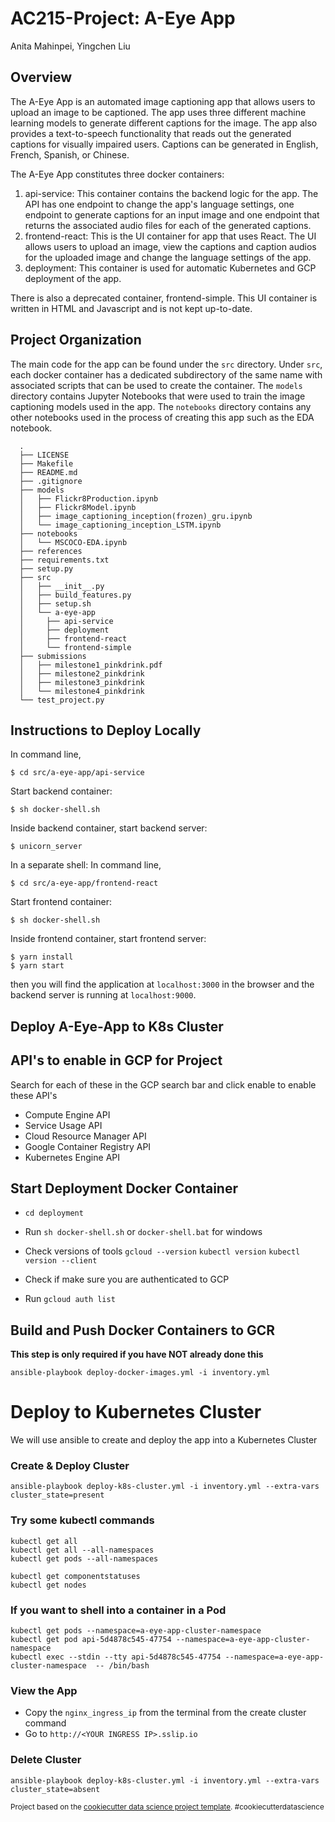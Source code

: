 AC215-Project: A-Eye App
==============================
Anita Mahinpei, Yingchen Liu

Overview
--------
The A-Eye App is an automated image captioning app that allows users to upload an image to be captioned. The app uses three different machine learning models to generate different captions for the image. The app also provides a text-to-speech functionality that reads out the generated captions for visually impaired users. Captions can be generated in English, French, Spanish, or Chinese.

The A-Eye App constitutes three docker containers: 
1. api-service: This container contains the backend logic for the app. The API has one endpoint to change the app's language settings, one endpoint to generate captions for an input image and one endpoint that returns the associated audio files for each of the generated captions.
2. frontend-react: This is the UI container for app that uses React. The UI allows users to upload an image, view the captions and caption audios for the uploaded image and change the language settings of the app.
3. deployment: This container is used for automatic Kubernetes and GCP deployment of the app.

There is also a deprecated container, frontend-simple. This UI container is written in HTML and Javascript and is not kept up-to-date.


Project Organization
------------
The main code for the app can be found under the `src` directory. Under `src`, each docker container has a dedicated subdirectory of the same name with associated scripts that can be used to create the container. The `models` directory contains Jupyter Notebooks that were used to train the image captioning models used in the app. The `notebooks` directory contains any other notebooks used in the process of creating this app such as the EDA notebook. 

      .
      ├── LICENSE
      ├── Makefile
      ├── README.md
      ├── .gitignore
      ├── models
      │   ├── Flickr8Production.ipynb
      │   ├── Flickr8Model.ipynb
      │   ├── image_captioning_inception(frozen)_gru.ipynb
      │   └── image_captioning_inception_LSTM.ipynb
      ├── notebooks
      │   └── MSCOCO-EDA.ipynb
      ├── references
      ├── requirements.txt
      ├── setup.py
      ├── src
      │   ├── __init__.py
      │   ├── build_features.py
      │   ├── setup.sh
      │   └── a-eye-app
      │     ├── api-service
      │     ├── deployment
      │     ├── frontend-react
      │     └── frontend-simple
      ├── submissions
      │   ├── milestone1_pinkdrink.pdf
      │   ├── milestone2_pinkdrink
      │   ├── milestone3_pinkdrink
      │   └── milestone4_pinkdrink
      └── test_project.py


Instructions to Deploy Locally
------------
In command line,  
```console
$ cd src/a-eye-app/api-service
```
Start backend container: 
```console
$ sh docker-shell.sh
```
Inside backend container, start backend server:
```console
$ unicorn_server
```
In a separate shell:
In command line,
```console
$ cd src/a-eye-app/frontend-react
```
Start frontend container:
```console
$ sh docker-shell.sh
```
Inside frontend container, start frontend server:
```console
$ yarn install
$ yarn start
```
then you will find the application at `localhost:3000` in the browser and the backend server is running at `localhost:9000`.

Deploy A-Eye-App to K8s Cluster
------------
## API's to enable in GCP for Project
Search for each of these in the GCP search bar and click enable to enable these API's
* Compute Engine API
* Service Usage API
* Cloud Resource Manager API
* Google Container Registry API
* Kubernetes Engine API

## Start Deployment Docker Container
-  `cd deployment`
- Run `sh docker-shell.sh` or `docker-shell.bat` for windows
- Check versions of tools
`gcloud --version`
`kubectl version`
`kubectl version --client`

- Check if make sure you are authenticated to GCP
- Run `gcloud auth list`

## Build and Push Docker Containers to GCR
**This step is only required if you have NOT already done this**
```
ansible-playbook deploy-docker-images.yml -i inventory.yml
```
# Deploy to Kubernetes Cluster
We will use ansible to create and deploy the  app into a Kubernetes Cluster


### Create & Deploy Cluster
```
ansible-playbook deploy-k8s-cluster.yml -i inventory.yml --extra-vars cluster_state=present
```

### Try some kubectl commands
```
kubectl get all
kubectl get all --all-namespaces
kubectl get pods --all-namespaces
```

```
kubectl get componentstatuses
kubectl get nodes
```

### If you want to shell into a container in a Pod
```
kubectl get pods --namespace=a-eye-app-cluster-namespace
kubectl get pod api-5d4878c545-47754 --namespace=a-eye-app-cluster-namespace
kubectl exec --stdin --tty api-5d4878c545-47754 --namespace=a-eye-app-cluster-namespace  -- /bin/bash
```

### View the App
* Copy the `nginx_ingress_ip` from the terminal from the create cluster command
* Go to `http://<YOUR INGRESS IP>.sslip.io`

### Delete Cluster
```
ansible-playbook deploy-k8s-cluster.yml -i inventory.yml --extra-vars cluster_state=absent
```

<p><small>Project based on the <a target="_blank" href="https://drivendata.github.io/cookiecutter-data-science/">cookiecutter data science project template</a>. #cookiecutterdatascience</small></p>
